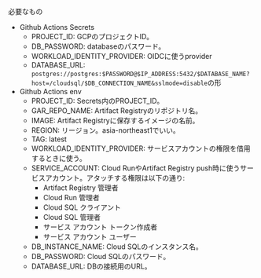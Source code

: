 必要なもの
- Github Actions Secrets
  - PROJECT_ID: GCPのプロジェクトID。
  - DB_PASSWORD: databaseのパスワード。
  - WORKLOAD_IDENTITY_PROVIDER: OIDCに使うprovider
  - DATABASE_URL: `postgres://postgres:$PASSWORD@$IP_ADDRESS:5432/$DATABASE_NAME?host=/cloudsql/$DB_CONNECTION_NAME&sslmode=disable`の形
- Github Actions env
  - PROJECT_ID: Secrets内のPROJECT_ID。
  - GAR_REPO_NAME: Artifact Registryのリポジトリ名。
  - IMAGE: Artifact Registryに保存するイメージの名前。
  - REGION: リージョン。asia-northeast1でいい。
  - TAG: latest
  - WORKLOAD_IDENTITY_PROVIDER: サービスアカウントの権限を借用するときに使う。
  - SERVICE_ACCOUNT: Cloud RunやArtifact Registry push時に使うサービスアカウント。アタッチする権限は以下の通り:
    - Artifact Registry 管理者
    - Cloud Run 管理者
    - Cloud SQL クライアント
    - Cloud SQL 管理者
    - サービス アカウント トークン作成者
    - サービス アカウント ユーザー
  - DB_INSTANCE_NAME: Cloud SQLのインスタンス名。
  - DB_PASSWORD: Cloud SQLのパスワード。
  - DATABASE_URL: DBの接続用のURL。


